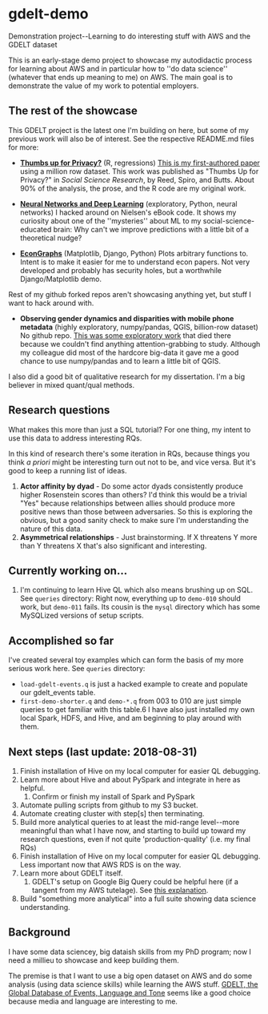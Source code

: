 # gdelt-demo
Demonstration project--Learning to do interesting stuff with AWS and the GDELT dataset

This is an early-stage demo project to showcase my autodidactic process for learning about AWS and in particular how to ''do data science'' (whatever that ends up meaning to me) on AWS. The main goal is to demonstrate the value of my work to potential employers.

## The rest of the showcase
This GDELT project is the latest one I'm building on here, but some of my previous work will also be of interest. See the respective README.md files for more:


* **[Thumbs up for Privacy?](https://github.com/reed9999/thumbs-up-for-privacy)** (R, regressions) [This is my first-authored paper](https://www.sciencedirect.com/science/article/pii/S0049089X16302368) using a million row dataset. This work was published as "Thumbs Up for Privacy?" in _Social Science Research_, by Reed, Spiro, and Butts. About 90% of the analysis, the prose, and the R code are my original work.

* **[Neural Networks and Deep Learning](https://github.com/reed9999/neural-networks-and-deep-learning)** (exploratory, Python, neural networks) I hacked around on Nielsen's eBook code. It shows my curiosity about one of the ''mysteries'' about ML to my social-science-educated brain: Why can't we improve predictions with a little bit of a theoretical nudge?

* **[EconGraphs](https://github.com/reed9999/econgraphs)** (Matplotlib, Django, Python) Plots arbitrary functions to. Intent is to make it easier for me to understand econ papers. Not very developed and probably has security holes, but a worthwhile Django/Matplotlib demo.

Rest of my github forked repos aren't showcasing anything yet, but stuff I want to hack around with.

* **Observing gender dynamics and disparities with mobile phone metadata** (highly exploratory, numpy/pandas, QGIS, billion-row dataset) No github repo.  [This was some exploratory work](https://dl.acm.org/citation.cfm?id=2909632) that died there because we couldn't find anything attention-grabbing to study. Although my colleague did most of the hardcore big-data it gave me a good chance to use numpy/pandas and to learn a little bit of QGIS.

I also did a good bit of qualitative research for my dissertation. I'm a big believer in mixed quant/qual methods.

## Research questions
What makes this more than just a SQL tutorial? For one thing, my intent to use this data to address interesting RQs.

In this kind of research there's some iteration in RQs, because things you think *a priori* might be interesting turn out not to be, and vice versa. But it's good to keep a running list of ideas.

1. **Actor affinity by dyad** - Do some actor dyads consistently produce higher Rosenstein scores than others? I'd think this would be a trivial "Yes" because relationships between allies should produce more positive news than those between adversaries. So this is exploring the obvious, but a good sanity check to make sure I'm understanding the nature of this data.
  1. **Asymmetrical relationships** - Just brainstorming. If X threatens Y more than Y threatens X that's also significant and interesting.


## Currently working on...

1. I'm continuing to learn Hive QL which also means brushing up on SQL. See `queries` directory: Right now, everything up to `demo-010` should work, but `demo-011` fails. Its cousin is the `mysql` directory which has some MySQLized versions of setup scripts.

## Accomplished so far
I've created several toy examples which can form the basis of my more serious work here. See `queries` directory:

* `load-gdelt-events.q` is just a hacked example to create and populate our gdelt_events table.
* `first-demo-shorter.q` and `demo-*.q` from 003 to 010 are just simple queries to get familiar with this table.6
I have also just installed my own local Spark, HDFS, and Hive, and am beginning to play around with them.

## Next steps (last update: 2018-08-31)
1. Finish installation of Hive on my local computer for easier QL debugging.
1. Learn more about Hive and about PySpark and integrate in here as helpful.
    1. Confirm or finish my install of Spark and PySpark
1. Automate pulling scripts from github to my S3 bucket.
1. Automate creating cluster with step[s] then terminating.
1. Build more analytical queries to at least the mid-range level--more meaningful than what I have now, and starting to build up toward my research questions, even if not quite 'production-quality' (i.e. my final RQs)
1. Finish installation of Hive on my local computer for easier QL debugging. Less important now that AWS RDS is on the way.  
1. Learn more about GDELT itself.
    1. GDELT's setup on Google Big Query could be helpful here (if a tangent from my AWS tutelage). See [this explanation](https://www.gdeltproject.org/data.html).
1. Build "something more analytical" into a full suite showing data science understanding.

## Background
I have some data sciencey, big dataish skills from my PhD program; now I need a millieu to showcase and keep building them.

The premise is that I want to use a big open dataset on AWS and do some analysis (using data science skills) while learning the AWS stuff. [GDELT, the Global Database of Events, Language and Tone](https://registry.opendata.aws/gdelt/) seems like a good choice because media and language are interesting to me.
